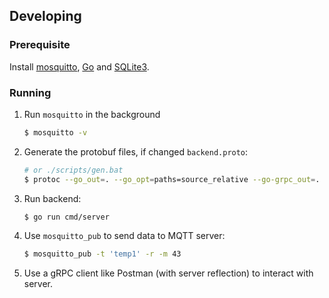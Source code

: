 ## Developing

### Prerequisite

Install [mosquitto], [Go] and  [SQLite3].

[mosquitto]: https://mosquitto.org/
[Go]: https://golang.org
[SQLite3]: https://sqlite.org

### Running

1. Run `mosquitto` in the background

    ```bash
    $ mosquitto -v
    ```

2. Generate the protobuf files, if changed `backend.proto`:

    ```bash
    # or ./scripts/gen.bat
    $ protoc --go_out=. --go_opt=paths=source_relative --go-grpc_out=. --go-grpc_opt=paths=source_relative protobuf/backend.proto
    ```

3. Run backend:

    ```bash
    $ go run cmd/server
    ```

4. Use `mosquitto_pub` to send data to MQTT server:

    ```bash
    $ mosquitto_pub -t 'temp1' -r -m 43
    ```

5. Use a gRPC client like Postman (with server reflection) to interact with server.